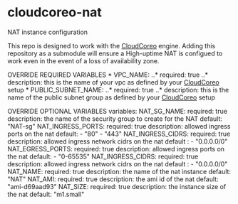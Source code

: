 cloudcoreo-nat
==============

NAT instance configuration

This repo is designed to work with the [CloudCoreo](http://www.cloudcoreo.com) engine. Adding this repository as a submodule will ensure a High-uptime NAT is configued to work even in the event of a loss of availability zone.

OVERRIDE REQUIRED VARIABLES
    * VPC_NAME:
        ..* required: true
        ..* description: this is the name of your vpc as defined by your [CloudCoreo](http://www.cloudcoreo.com) setup
    * PUBLIC_SUBNET_NAME:
        ..* required: true
        ..* description: this is the name of the public subnet group as defined by your [CloudCoreo](http://www.cloudcoreo.com) setup

OVERRIDE OPTIONAL VARIABLES
variables:
    NAT_SG_NAME:
        required: true
        description: the name of the security group to create for the NAT
        default: "NAT-sg"
    NAT_INGRESS_PORTS:
        required: true
        description: allowed ingress ports on the nat
        default:
            - "80"
            - "443"
    NAT_INGRESS_CIDRS:
        required: true
        description: allowed ingress network cidrs on the nat
	default :
            - "0.0.0.0/0"
    NAT_EGRESS_PORTS:
        required: true
        description: allowed ingress ports on the nat
        default:
            - "0-65535"
    NAT_INGRESS_CIDRS:
        required: true
        description: allowed ingress network cidrs on the nat
	default :
            - "0.0.0.0/0"
    NAT_NAME:
        required: true
        description: the name of the nat instance
        default: "NAT"
    NAT_AMI:
        required: true
        description: the ami id of the nat
        default: "ami-d69aad93"
    NAT_SIZE:
        required: true
        description: the instance size of the nat
        default: "m1.small"
